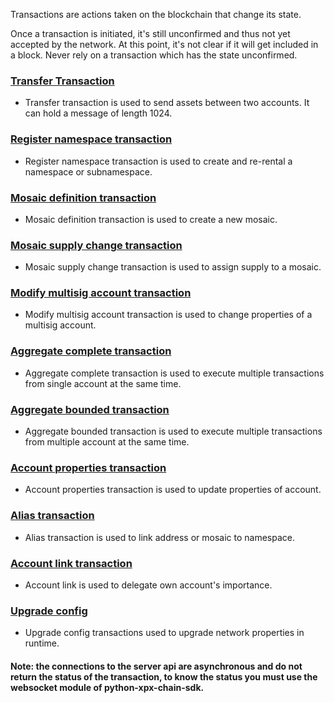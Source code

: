 
Transactions are actions taken on the blockchain that change its state.

Once a transaction is initiated, it's still unconfirmed and thus
not yet accepted by the network. At this point, it's not clear
if it will get included in a block. Never rely on a transaction
which has the state unconfirmed.

### [Transfer Transaction](https://github.com/proximax-storage/python-xpx-chain-sdk/wiki/Transaction-Transfer)

* Transfer transaction is used to send assets between two accounts. It can hold a message of length 1024.

### [Register namespace transaction](https://github.com/proximax-storage/python-xpx-chain-sdk/wiki/Transaction-Register-namespace)

* Register namespace transaction is used to create and re-rental a namespace or subnamespace.

### [Mosaic definition transaction](https://github.com/proximax-storage/python-xpx-chain-sdk/wiki/Transaction-Mosaic-definition)

* Mosaic definition transaction is used to create a new mosaic.

### [Mosaic supply change transaction](https://github.com/proximax-storage/python-xpx-chain-sdk/wiki/Transaction-Mosaic-supply-change)

* Mosaic supply change transaction is used to assign supply to a mosaic.

### [Modify multisig account transaction](https://github.com/proximax-storage/python-xpx-chain-sdk/wiki/Transaction-Modify-multisig-account)

* Modify multisig account transaction is used to change properties of a multisig account.

### [Aggregate complete transaction](https://github.com/proximax-storage/python-xpx-chain-sdk/wiki/Transaction-Aggregate-complete)

* Aggregate complete transaction is used to execute multiple transactions from single account at the same time.

### [Aggregate bounded transaction](https://github.com/proximax-storage/python-xpx-chain-sdk/wiki/Transaction-Aggregate)

* Aggregate bounded transaction is used to execute multiple transactions from multiple account at the same time.

### [Account properties transaction](https://github.com/proximax-storage/python-xpx-chain-sdk/wiki/Transaction-Account-properties)

* Account properties transaction is used to update properties of account.

### [Alias transaction](https://github.com/proximax-storage/python-xpx-chain-sdk/wiki/Transaction-Alias)

* Alias transaction is used to link address or mosaic to namespace.

### [Account link transaction](https://github.com/proximax-storage/python-xpx-chain-sdk/wiki/Transaction-Account-link)

* Account link is used to delegate own account's importance.

### [Upgrade config](https://github.com/proximax-storage/python-xpx-chain-sdk/wiki/Transaction-Upgrade-config)

* Upgrade config transactions used to upgrade network properties in runtime.

#### Note: the connections to the server api are asynchronous and do not return the status of the transaction, to know the status you must use the websocket module of python-xpx-chain-sdk.

